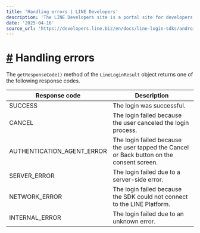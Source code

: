 ```yaml
---
title: 'Handling errors | LINE Developers'
description: 'The LINE Developers site is a portal site for developers. It contains documents and tools that will help you use our various developer products. Creating LINE Login and Messaging API applications and services has never been easier!'
date: '2025-04-16'
source_url: 'https://developers.line.biz/en/docs/line-login-sdks/android-sdk/handling-errors/'
---
```


# [#](#page-title) Handling errors

The `getResponseCode()` method of the `LineLoginResult` object returns one of the following response codes.

| Response code              | Description                                                                               |
| -------------------------- | ----------------------------------------------------------------------------------------- |
| SUCCESS                    | The login was successful.                                                                 |
| CANCEL                     | The login failed because the user canceled the login process.                             |
| AUTHENTICATION_AGENT_ERROR | The login failed because the user tapped the Cancel or Back button on the consent screen. |
| SERVER_ERROR               | The login failed due to a server-side error.                                              |
| NETWORK_ERROR              | The login failed because the SDK could not connect to the LINE Platform.                  |
| INTERNAL_ERROR             | The login failed due to an unknown error.                                                 |
